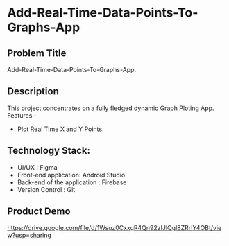 # Add-Real-Time-Data-Points-To-Graphs-App
## Problem Title
Add-Real-Time-Data-Points-To-Graphs-App.

## Description
This project concentrates on a fully fledged dynamic Graph Ploting App.
Features -
- Plot Real Time X and Y Points.

## Technology Stack:
- UI/UX : Figma
- Front-end application: Android Studio 
- Back-end of the application : Firebase
- Version Control : Git
## Product Demo

https://drive.google.com/file/d/1Wsuz0CxxgR4Qn92zIJlQgl8ZRrIY4OBt/view?usp=sharing
